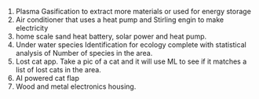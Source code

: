 1. Plasma Gasification to extract more materials or used for energy storage
2. Air conditioner that uses a heat pump and Stirling engin to make electricity 
3. home scale sand heat battery, solar power and heat pump. 
4. Under water species Identification for ecology complete with statistical analysis of Number of species in the area. 
5. Lost cat app. Take a pic of a cat and it will use ML to see if it matches a list of lost cats in the area. 
6. AI powered cat flap
7. Wood and metal electronics housing. 